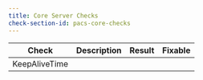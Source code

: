 ```yaml
---
title: Core Server Checks
check-section-id: pacs-core-checks
---
```


| Check         | Description | Result | Fixable |
| ------------- | ----------- | ------ | :-----: |
| KeepAliveTime |             |        |         |